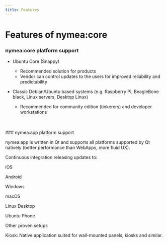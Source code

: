 ```yaml
---
title: Features
---
```


# Features of nymea:core


### nymea:core platform support

* Ubuntu Core (Snappy)
    - Recommended solution for products
    - Vendor can control updates to the users for improved reliability and predictability

* Classic Debian/Ubuntu based systems (e.g. Raspberry Pi, BeagleBone black, Linux servers, Desktop Linux)
    - Recommended for community edition (tinkerers) and developer workstations
<br />
<br />
### nymea:app platform support

nymea:app is written in Qt and supports all platforms supported by Qt natively (better performance than WebApps, more fluid UX).

Continuous integration releasing updates to:

iOS

Android

Windows

macOS

Linux Desktop

Ubuntu Phone

Other proven setups

Kiosk: Native application suited for wall-mounted panels, kiosks and similar.
